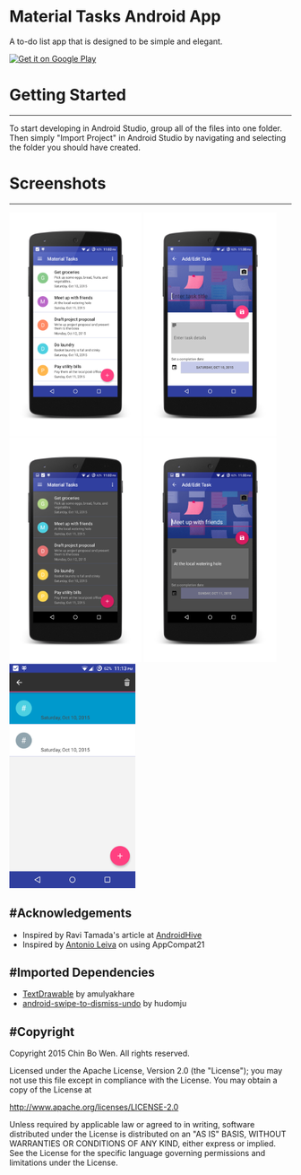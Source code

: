 # Material Tasks Android App
A to-do list app that is designed to be simple and elegant.

[![Get it on Google Play](https://developer.android.com/images/brand/en_generic_rgb_wo_45.png)](https://play.google.com/store/apps/details?id=com.bowenchin.android.materialtasks)

# Getting Started
--------------
To start developing in Android Studio, group all of the files into one folder. Then simply "Import Project" in Android Studio by navigating and selecting the folder you should have created.

# Screenshots
--------------
<img src="SCREENSHOTS/LightTasks.png" height="400" alt="Screenshot"/> 
<img src="SCREENSHOTS/LightEdit.png" height="400" alt="Screenshot"/> 
<img src="SCREENSHOTS/DarkTasks.png" height="400" alt="Screenshot"/> 
<img src="SCREENSHOTS/DarkEdit.png" height="400" alt="Screenshot"/>
<img src="SCREENSHOTS/Delete.png" height="400" alt="Screenshot"/>

#Acknowledgements
--------------
* Inspired by Ravi Tamada's article at [AndroidHive](http://www.androidhive.info/2015/04/android-getting-started-with-material-design/)
* Inspired by [Antonio Leiva](http://antonioleiva.com/material-design-everywhere/) on using AppCompat21

#Imported Dependencies
--------------
* [TextDrawable](https://github.com/amulyakhare/TextDrawable) by amulyakhare
* [android-swipe-to-dismiss-undo](https://github.com/hudomju/android-swipe-to-dismiss-undo) by hudomju

#Copyright
--------------
Copyright 2015 Chin Bo Wen. All rights reserved. 

Licensed under the Apache License, Version 2.0 (the "License");
you may not use this file except in compliance with the License.
You may obtain a copy of the License at

   http://www.apache.org/licenses/LICENSE-2.0

Unless required by applicable law or agreed to in writing, software
distributed under the License is distributed on an "AS IS" BASIS,
WITHOUT WARRANTIES OR CONDITIONS OF ANY KIND, either express or implied.
See the License for the specific language governing permissions and
limitations under the License.
